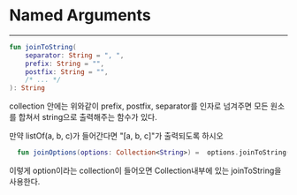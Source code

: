 
# Named Arguments
---

```kotlin
fun joinToString(
    separator: String = ", ",
    prefix: String = "",
    postfix: String = "",
    /* ... */
): String
```

collection 안에는 위와같이 prefix, postfix, separator를 인자로 넘겨주면 모든 원소를 합쳐서 string으로 출력해주는 함수가 있다.

만약 listOf(a, b, c)가 들어간다면 "[a, b, c]"가 출력되도록 하시오

```kotlin
  fun joinOptions(options: Collection<String>) =  options.joinToString(", ", "[", "]")
```

이렇게 option이라는 collection이 들어오면 Collection내부에 있는 joinToString을 사용한다.
